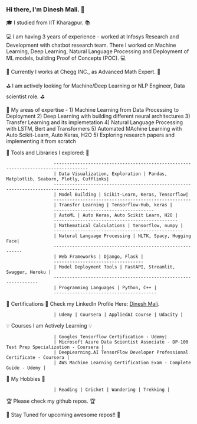 ### Hi there, I'm Dinesh Mali. 👋

:mortar_board: I studied from IIT Kharagpur. :books:

:computer: I am having 3 years of experience - worked at Infosys Research and Development with chatbot research team. There I worked on Machine Learning, Deep Learning, Natural Language Processing and Deployment of ML models, building Proof of Concepts (POC). :computer:

:telescope: Currently I works at Chegg INC., as Advanced Math Expert. :telescope:

:golf: I am actively looking for Machine/Deep Learning or NLP Engineer, Data scientist role. :golf:

:crown: My areas of expertise - 
                          1) Machine Learning from Data Processing to Deployment 
                          2) Deep Learning with building different neural architectures 
                          3) Transfer Learning and its implemetation
                          4) Natural Language Processing with LSTM, Bert and Transformers
                          5) Automated MAchine Learning with Auto Scikit-Learn, Auto Keras, H2O
                          5) Exploring research papers and implementing it from scratch
                          
:briefcase: Tools and Libraries I explored: :briefcase:

                      -----------------------------------------------------------------------------------
                      | Data Visualization, Exploration | Pandas, Matplotlib, Seaborn, Plotly, Cufflinks|
                      -----------------------------------------------------------------------------------
                      | Model Building | Scikit-Learn, Keras, Tensorflow|
                      ----------------------------------------------------
                      | Transfer Learning | Tensorflow-Hub, keras |
                      --------------------------------------
                      | AutoML | Auto Keras, Auto Scikit Learn, H2O |
                      -----------------------------------------------
                      | Mathematical Calculations | tensorflow, numpy |
                      -------------------------------------------------
                      | Natural Language Processing | NLTK, Spacy, Hugging Face|
                      ----------------------------------------------------------
                      | Web Frameworks | Django, Flask |
                      ----------------------------------
                      | Model Deployment Tools | FastAPI, Streamlit, Swagger, Heroku |
                      ----------------------------------------------------------------
                      | Programming Languages | Python, C++ |
                      ---------------------------------------
 :hammer: Certifications :hammer:    Check my LinkedIn Profile Here: [Dinesh Mali](https://www.linkedin.com/in/dinesh-mali-934b58227/).
 
                      | Udemy | Coursera | AppliedAI Course | Udacity |
                      
:bulb: Courses I am Actively Learning :bulb:

                      | Googles Tensorflow Certification - Udemy|
                      | Microsoft Azure Data Scientist Associate - DP-100 Test Prep Specialization - Coursera |
                      | DeepLearning.AI TensorFlow Developer Professional Certificate - Coursera |
                      | AWS Machine Learning Certification Exam - Complete Guide - Udemy |
    
:dart: My Hobbies :dart:

                      | Reading | Cricket | Wandering | Trekking | 

:trophy: Please check my github repos. :trophy:

:wave: Stay Tuned for upcoming awesome repos!! :wave:

<!--
**Dinesh-Mali/Dinesh-Mali** is a ✨ _special_ ✨ repository because its `README.md` (this file) appears on your GitHub profile.

Here are some ideas to get you started:

- 🔭 I’m currently working on ...
- 🌱 I’m currently learning ...
- 👯 I’m looking to collaborate on ...
- 🤔 I’m looking for help with ...
- 💬 Ask me about ...
- 📫 How to reach me: ...
- 😄 Pronouns: ...
- ⚡ Fun fact: ...
-->
